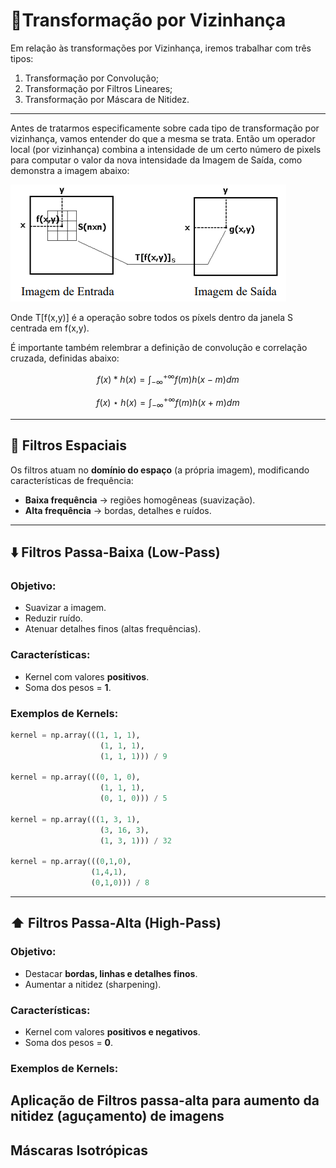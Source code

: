 # 📘Transformação por Vizinhança #

Em relação às transformações por Vizinhança, iremos trabalhar com três tipos: 
1) Transformação por Convolução;
2) Transformação por Filtros Lineares;
3) Transformação por Máscara de Nitidez.

---

Antes de tratarmos especificamente sobre cada tipo de transformação por vizinhança, vamos entender do que a mesma se trata. Então um operador local (por vizinhança) combina a intensidade de um certo número de pixels para computar o valor da nova intensidade da Imagem de Saída, como demonstra a imagem abaixo: 

![Definição de Operador Local](./images_teoria/def_transf_vizinhanca.png)

Onde T[f(x,y)] é a operação sobre todos os píxels dentro da janela S centrada em f(x,y). 

É importante também relembrar a definição de convolução e correlação cruzada, definidas abaixo: 

$$f(x) * h(x) = \int_{-\infty}^{+\infty} f(m)h(x - m)dm$$

$$f(x) \star h(x) = \int_{-\infty}^{+\infty} f(m)h(x + m)dm$$

---

## 🎨 Filtros Espaciais

Os filtros atuam no **domínio do espaço** (a própria imagem), modificando características de frequência:  
- **Baixa frequência** → regiões homogêneas (suavização).  
- **Alta frequência** → bordas, detalhes e ruídos.  

--- 

## ⬇️ Filtros Passa-Baixa (Low-Pass)

### Objetivo:
- Suavizar a imagem.  
- Reduzir ruído.  
- Atenuar detalhes finos (altas frequências).  

### Características:
- Kernel com valores **positivos**.  
- Soma dos pesos = **1**.

### Exemplos de Kernels:

```python
kernel = np.array(((1, 1, 1),
                    (1, 1, 1),
                    (1, 1, 1))) / 9

kernel = np.array(((0, 1, 0),
                    (1, 1, 1),
                    (0, 1, 0))) / 5

kernel = np.array(((1, 3, 1),
                    (3, 16, 3),
                    (1, 3, 1))) / 32

kernel = np.array(((0,1,0),
                  (1,4,1),
                  (0,1,0))) / 8

```
---

## ⬆️ Filtros Passa-Alta (High-Pass)

### Objetivo:
- Destacar **bordas, linhas e detalhes finos**.  
- Aumentar a nitidez (sharpening).  

### Características:
- Kernel com valores **positivos e negativos**.  
- Soma dos pesos = **0**.  

### Exemplos de Kernels:

## Aplicação de Filtros passa-alta para aumento da nitidez (aguçamento) de imagens ## 

## Máscaras Isotrópicas ## 





